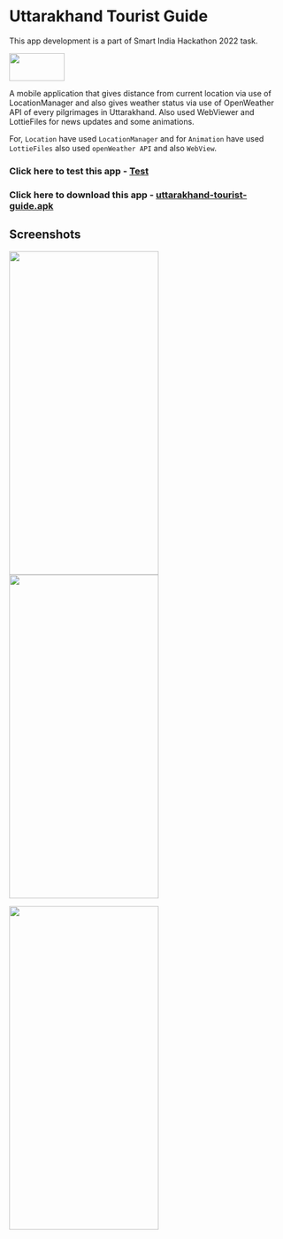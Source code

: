 # Uttarakhand Tourist Guide
This app development is a part of Smart India Hackathon 2022 task. 

<img src="https://user-images.githubusercontent.com/76876581/198018252-12f0c345-f89b-4db9-9eed-ca319c811dd6.png" width="100" height="50">

A mobile application that gives distance from current location via use of LocationManager and also gives weather status via use of OpenWeather API of every pilgrimages in Uttarakhand. Also used WebViewer and LottieFiles for news updates and some animations.

For, `Location` have used `LocationManager` and for `Animation` have used `LottieFiles` also used `openWeather API` and also `WebView`.

### Click here to test this app - [Test](https://appetize.io/app/xused4ar527dnmmvceul4tlhkq)

### Click here to download this app - [uttarakhand-tourist-guide.apk](https://drive.google.com/file/d/1mtek1ygzopEUake_SFlrOezLDJxuiQP_/view?usp=sharing)

## Screenshots
<img src="https://user-images.githubusercontent.com/76876581/198023143-c044a089-2ce3-4461-8d4e-1a3ba202977a.jpg" width="270" height="585"> <img src="https://user-images.githubusercontent.com/76876581/198023345-61390abc-6de3-44af-9a23-0bc9af499e07.jpg" width="270" height="585">

<img src="https://user-images.githubusercontent.com/76876581/198362949-c1b4857b-3e19-4f9c-807c-34a08780d420.jpg" width="270" height="585">
